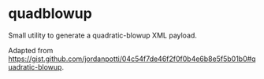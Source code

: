 # quadblowup

Small utility to generate a quadratic-blowup XML payload.

Adapted from https://gist.github.com/jordanpotti/04c54f7de46f2f0f0b4e6b8e5f5b01b0#quadratic-blowup.
